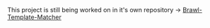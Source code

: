 This project is still being worked on in it's own repository -> [Brawl-Template-Matcher](https://github.com/CrossyChainsaw/brawl-template-matcher)
